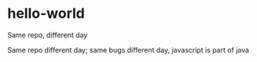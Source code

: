 # hello-world
Same repo, different day

Same repo different day; same bugs different day, javascript is part of java
